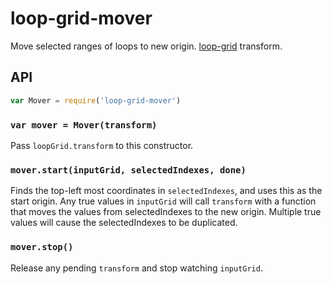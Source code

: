 loop-grid-mover
===

Move selected ranges of loops to new origin. [loop-grid](https://github.com/mmckegg/loop-grid) transform.

## API

```js
var Mover = require('loop-grid-mover')
```

### `var mover = Mover(transform)`

Pass `loopGrid.transform` to this constructor.

### `mover.start(inputGrid, selectedIndexes, done)`

Finds the top-left most coordinates in `selectedIndexes`, and uses this as the start origin. Any true values in `inputGrid` will call `transform` with a function that moves the values from selectedIndexes to the new origin. Multiple true values will cause the selectedIndexes to be duplicated.

### `mover.stop()`

Release any pending `transform` and stop watching `inputGrid`.